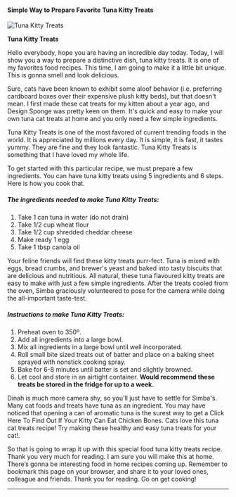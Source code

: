             

#### Simple Way to Prepare Favorite Tuna Kitty Treats

![Tuna Kitty Treats](https://img-global.cpcdn.com/recipes/5868150667083776/751x532cq70/tuna-kitty-treats-recipe-main-photo.jpg)

**Tuna Kitty Treats**

Hello everybody, hope you are having an incredible day today. Today, I will show you a way to prepare a distinctive dish, tuna kitty treats. It is one of my favorites food recipes. This time, I am going to make it a little bit unique. This is gonna smell and look delicious.

Sure, cats have been known to exhibit some aloof behavior (i.e. preferring cardboard boxes over their expensive plush kitty beds), but that doesn't mean. I first made these cat treats for my kitten about a year ago, and Design Sponge was pretty keen on them. It's quick and easy to make your own tuna cat treats at home and you only need a few simple ingredients.

Tuna Kitty Treats is one of the most favored of current trending foods in the world. It is appreciated by millions every day. It is simple, it is fast, it tastes yummy. They are fine and they look fantastic. Tuna Kitty Treats is something that I have loved my whole life.

To get started with this particular recipe, we must prepare a few ingredients. You can have tuna kitty treats using 5 ingredients and 6 steps. Here is how you cook that.

##### The ingredients needed to make Tuna Kitty Treats:

1.  Take 1 can tuna in water (do not drain)
2.  Take 1/2 cup wheat flour
3.  Take 1/2 cup shredded cheddar cheese
4.  Make ready 1 egg
5.  Take 1 tbsp canola oil

Your feline friends will find these kitty treats purr-fect. Tuna is mixed with eggs, bread crumbs, and brewer's yeast and baked into tasty biscuits that are delicious and nutritious. All natural, these tuna flavoured kitty treats are easy to make with just a few simple ingredients. After the treats cooled from the oven, Simba graciously volunteered to pose for the camera while doing the all-important taste-test.

##### Instructions to make Tuna Kitty Treats:

1.  Preheat oven to 350º.
2.  Add all ingredients into a large bowl.
3.  Mix all ingredients in a large bowl until well incorporated.
4.  Roll small bite sized treats out of batter and place on a baking sheet sprayed with nonstick cooking spray.
5.  Bake for 6-8 minutes until batter is set and slightly browned.
6.  Let cool and store in an airtight container. **Would recommend these treats be stored in the fridge for up to a week.**

Dinah is much more camera shy, so you'll just have to settle for Simba's. Many cat foods and treats have tuna as an ingredient. You may have noticed that opening a can of aromatic tuna is the surest way to get a Click Here To Find Out If Your Kitty Can Eat Chicken Bones. Cats love this tuna cat treats recipe! Try making these healthy and easy tuna treats for your cat!.

So that is going to wrap it up with this special food tuna kitty treats recipe. Thank you very much for reading. I am sure you will make this at home. There’s gonna be interesting food in home recipes coming up. Remember to bookmark this page on your browser, and share it to your loved ones, colleague and friends. Thank you for reading. Go on get cooking!

* * *